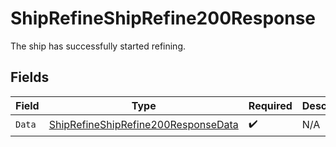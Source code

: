 # ShipRefineShipRefine200Response

The ship has successfully started refining.


## Fields

| Field                                                                                                 | Type                                                                                                  | Required                                                                                              | Description                                                                                           |
| ----------------------------------------------------------------------------------------------------- | ----------------------------------------------------------------------------------------------------- | ----------------------------------------------------------------------------------------------------- | ----------------------------------------------------------------------------------------------------- |
| `Data`                                                                                                | [ShipRefineShipRefine200ResponseData](../../models/operations/shiprefineshiprefine200responsedata.md) | :heavy_check_mark:                                                                                    | N/A                                                                                                   |